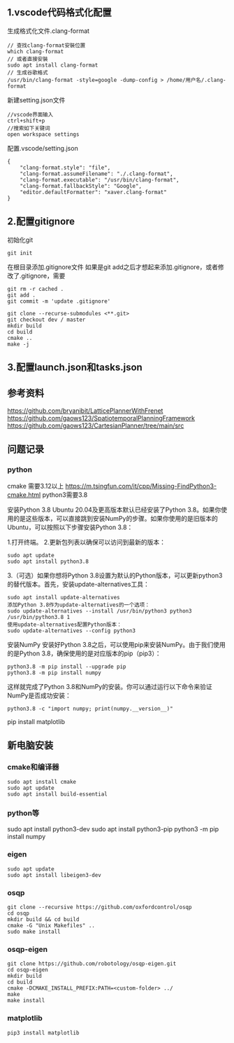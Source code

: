 ## 1.vscode代码格式化配置
生成格式化文件.clang-format
```
// 查找clang-format安裝位置
which clang-format
// 或者直接安裝
sudo apt install clang-format
// 生成谷歌格式
/usr/bin/clang-format -style=google -dump-config > /home/用户名/.clang-format
```

新建setting.json文件
```
//vscode界面输入
ctrl+shift+p
//搜索如下关键词
open workspace settings
```
配置.vscode/setting.json
```
{
    "clang-format.style": "file",
    "clang-format.assumeFilename": "./.clang-format",
    "clang-format.executable": "/usr/bin/clang-format",
    "clang-format.fallbackStyle": "Google",
    "editor.defaultFormatter": "xaver.clang-format"
}
```
## 2.配置gitignore
初始化git
```
git init
```
在根目录添加.gitignore文件
如果是git add之后才想起来添加.gitignore，或者修改了.gitignore，需要
```
git rm -r cached .
git add .
git commit -m 'update .gitignore'
```

```
git clone --recurse-submodules <**.git>
git checkout dev / master
mkdir build
cd build
cmake ..
make -j
```

## 3.配置launch.json和tasks.json

## 参考资料
https://github.com/bryanibit/LatticePlannerWithFrenet
https://github.com/gaows123/SpatiotemporalPlanningFramework
https://github.com/gaows123/CartesianPlanner/tree/main/src

## 问题记录
### python
cmake 需要3.12以上
https://m.tsingfun.com/it/cpp/Missing-FindPython3-cmake.html
python3需要3.8

安装Python 3.8
Ubuntu 20.04及更高版本默认已经安装了Python 3.8。如果你使用的是这些版本，可以直接跳到安装NumPy的步骤。如果你使用的是旧版本的Ubuntu，可以按照以下步骤安装Python 3.8：

1.打开终端。
2.更新包列表以确保可以访问到最新的版本：
```
sudo apt update
sudo apt install python3.8
```
3.（可选）如果你想将Python 3.8设置为默认的Python版本，可以更新python3的替代版本。首先，安装update-alternatives工具：
```
sudo apt install update-alternatives
添加Python 3.8作为update-alternatives的一个选项：
sudo update-alternatives --install /usr/bin/python3 python3 /usr/bin/python3.8 1
使用update-alternatives配置Python版本：
sudo update-alternatives --config python3

```
安装NumPy
安装好Python 3.8之后，可以使用pip来安装NumPy。由于我们使用的是Python 3.8，确保使用的是对应版本的pip（pip3）：
```
python3.8 -m pip install --upgrade pip
python3.8 -m pip install numpy
```
这样就完成了Python 3.8和NumPy的安装。你可以通过运行以下命令来验证NumPy是否成功安装：
```
python3.8 -c "import numpy; print(numpy.__version__)"
```

pip install matplotlib


## 新电脑安装
### cmake和编译器
```
sudo apt install cmake
sudo apt update
sudo apt install build-essential
```

### python等
sudo apt install python3-dev
sudo apt install python3-pip
python3 -m pip install numpy

### eigen
```
sudo apt update
sudo apt install libeigen3-dev
```

### osqp
```
git clone --recursive https://github.com/oxfordcontrol/osqp
cd osqp
mkdir build && cd build
cmake -G "Unix Makefiles" ..
sudo make install
```

### osqp-eigen
```
git clone https://github.com/robotology/osqp-eigen.git
cd osqp-eigen
mkdir build
cd build
cmake -DCMAKE_INSTALL_PREFIX:PATH=<custom-folder> ../
make
make install
```

### matplotlib
```
pip3 install matplotlib
```



